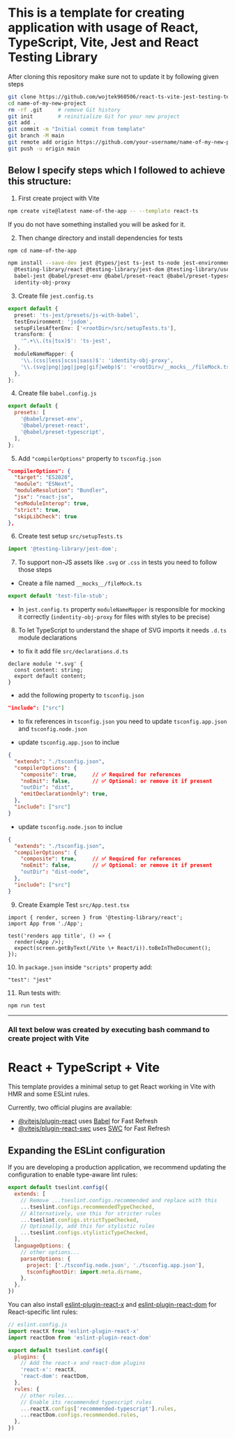 # This is a template for creating application with usage of React, TypeScript, Vite, Jest and React Testing Library

After cloning this repository make sure not to update it by following given steps
```bash
git clone https://github.com/wojtek960506/react-ts-vite-jest-testing-template.git name-of-new-project
cd name-of-my-new-project
rm -rf .git     # remove Git history
git init        # reinitialize Git for your new project
git add .
git commit -m "Initial commit from template"
git branch -M main
git remote add origin https://github.com/your-username/name-of-my-new-project.git
git push -u origin main
```


## Below I specify steps which I followed to achieve this structure:

1. First create project with Vite

```bash
npm create vite@latest name-of-the-app -- --template react-ts
```

If you do not have something installed you will be asked for it.

2. Then change directory and install dependencies for tests

```bash
npm cd name-of-the-app

npm install --save-dev jest @types/jest ts-jest ts-node jest-environment-jsdom \
  @testing-library/react @testing-library/jest-dom @testing-library/user-event \
  babel-jest @babel/preset-env @babel/preset-react @babel/preset-typescript \
  identity-obj-proxy
```

3. Create file `jest.config.ts`

```ts
export default {
  preset: 'ts-jest/presets/js-with-babel',
  testEnvironment: 'jsdom',
  setupFilesAfterEnv: ['<rootDir>/src/setupTests.ts'],
  transform: {
    '^.+\\.(ts|tsx)$': 'ts-jest',
  },
  moduleNameMapper: {
    '\\.(css|less|scss|sass)$': 'identity-obj-proxy',
    '\\.(svg|png|jpg|jpeg|gif|webp)$': '<rootDir>/__mocks__/fileMock.ts',
  },
};

```

4. Create file `babel.config.js`
```js
export default {
  presets: [
    '@babel/preset-env',
    '@babel/preset-react',
    '@babel/preset-typescript',
  ],
};
```

5. Add `"compilerOptions"` property to `tsconfig.json`
```json
"compilerOptions": {
  "target": "ES2020",
  "module": "ESNext",
  "moduleResolution": "Bundler",
  "jsx": "react-jsx",
  "esModuleInterop": true,
  "strict": true,
  "skipLibCheck": true
},
```

6. Create test setup `src/setupTests.ts`
```ts
import '@testing-library/jest-dom';
```

7. To support non-JS assets like `.svg` or `.css` in tests you need to follow those steps
* Create a file named `__mocks__/fileMock.ts`
```ts
export default 'test-file-stub';
```
* In `jest.config.ts` property `moduleNameMapper` is responsible for mocking it correctly (`indentity-obj-proxy` for files with styles to be precise)

8. To let TypeScript to understand the shape of SVG imports it needs `.d.ts` module declarations
* to fix it add file `src/declarations.d.ts`
```
declare module '*.svg' {
  const content: string;
  export default content;
}
```
* add the following property to `tsconfig.json`
```json
"include": ["src"]
```
* to fix references in `tsconfig.json` you need to update `tsconfig.app.json` and `tsconfig.node.json`

- update `tsconfig.app.json` to inclue
```json
{
  "extends": "./tsconfig.json",
  "compilerOptions": {
    "composite": true,     // ✅ Required for references
    "noEmit": false,       // ✅ Optional: or remove it if present
    "outDir": "dist",
    "emitDeclarationOnly": true,
  },
  "include": ["src"]
}
```

- update `tsconfig.node.json` to inclue
```json
{
  "extends": "./tsconfig.json",
  "compilerOptions": {
    "composite": true,     // ✅ Required for references
    "noEmit": false,       // ✅ Optional: or remove it if present
    "outDir": "dist-node",
  },
  "include": ["src"]
}
```

9. Create Example Test `src/App.test.tsx`
```tsx
import { render, screen } from '@testing-library/react';
import App from './App';

test('renders app title', () => {
  render(<App />);
  expect(screen.getByText(/Vite \+ React/i)).toBeInTheDocument();
});
```

10. In `package.json` inside `"scripts"` property add:
```
"test": "jest"
```

11. Run tests with:
```bash
npm run test
```

***

### All text below was created by executing bash command to create project with Vite

# React + TypeScript + Vite

This template provides a minimal setup to get React working in Vite with HMR and some ESLint rules.

Currently, two official plugins are available:

- [@vitejs/plugin-react](https://github.com/vitejs/vite-plugin-react/blob/main/packages/plugin-react) uses [Babel](https://babeljs.io/) for Fast Refresh
- [@vitejs/plugin-react-swc](https://github.com/vitejs/vite-plugin-react/blob/main/packages/plugin-react-swc) uses [SWC](https://swc.rs/) for Fast Refresh

## Expanding the ESLint configuration

If you are developing a production application, we recommend updating the configuration to enable type-aware lint rules:

```js
export default tseslint.config({
  extends: [
    // Remove ...tseslint.configs.recommended and replace with this
    ...tseslint.configs.recommendedTypeChecked,
    // Alternatively, use this for stricter rules
    ...tseslint.configs.strictTypeChecked,
    // Optionally, add this for stylistic rules
    ...tseslint.configs.stylisticTypeChecked,
  ],
  languageOptions: {
    // other options...
    parserOptions: {
      project: ['./tsconfig.node.json', './tsconfig.app.json'],
      tsconfigRootDir: import.meta.dirname,
    },
  },
})
```

You can also install [eslint-plugin-react-x](https://github.com/Rel1cx/eslint-react/tree/main/packages/plugins/eslint-plugin-react-x) and [eslint-plugin-react-dom](https://github.com/Rel1cx/eslint-react/tree/main/packages/plugins/eslint-plugin-react-dom) for React-specific lint rules:

```js
// eslint.config.js
import reactX from 'eslint-plugin-react-x'
import reactDom from 'eslint-plugin-react-dom'

export default tseslint.config({
  plugins: {
    // Add the react-x and react-dom plugins
    'react-x': reactX,
    'react-dom': reactDom,
  },
  rules: {
    // other rules...
    // Enable its recommended typescript rules
    ...reactX.configs['recommended-typescript'].rules,
    ...reactDom.configs.recommended.rules,
  },
})
```
